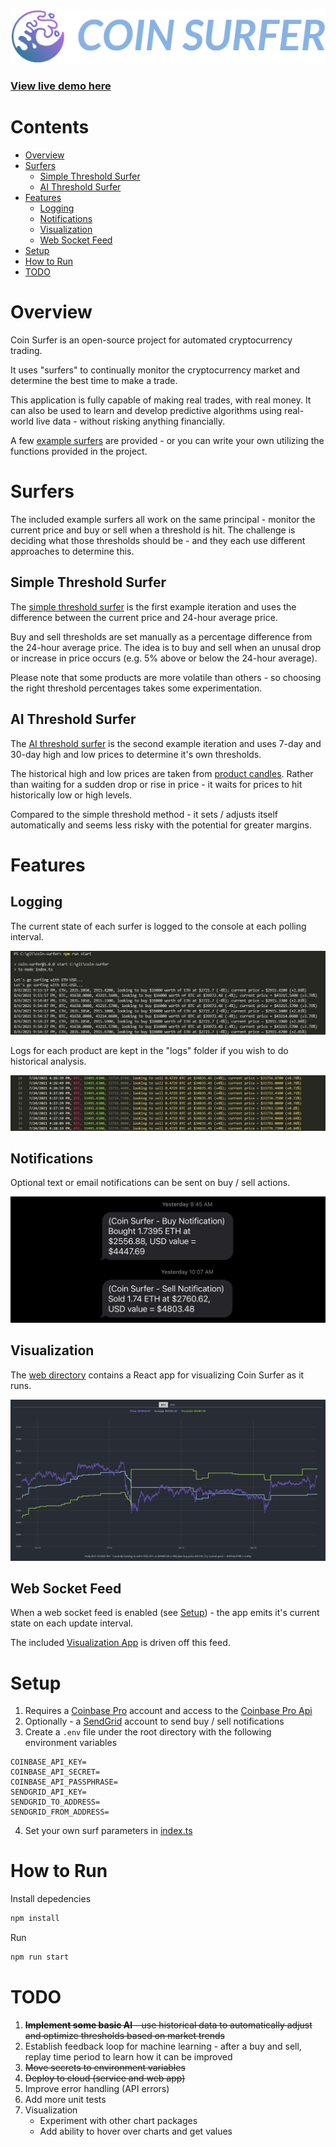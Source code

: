 ![logo](docs/images/logo.png)

### [View live demo here](https://coin-surfer.herokuapp.com/)

# Contents
- [Overview](#overview)
- [Surfers](#surfers)
    - [Simple Threshold Surfer](#simple-threshold-surfer)
    - [AI Threshold Surfer](#ai-threshold-surfer)   
- [Features](#features)
    - [Logging](#logging)
    - [Notifications](#notifications)
    - [Visualization](#visualization)
    - [Web Socket Feed](#web-socket-feed)
- [Setup](#setup)
- [How to Run](#how-to-run)
- [TODO](#todo)

# Overview

Coin Surfer is an open-source project for automated cryptocurrency trading. 

It uses "surfers" to continually monitor the cryptocurrency market and determine the best time to make a trade.

This application is fully capable of making real trades, with real money. It can also be used to learn and develop predictive algorithms using real-world live data - without risking anything financially. 

A few [example surfers](#surfers) are provided - or you can write your own utilizing the functions provided in the project.

# Surfers
The included example surfers all work on the same principal - monitor the current price and buy or sell when a threshold is hit. The challenge is deciding what those thresholds should be - and they each use different approaches to determine this.

## Simple Threshold Surfer
The [simple threshold surfer](https://github.com/husarms/coin-surfer/blob/master/surfers/simple-threshold.ts) is the first example iteration and uses the difference between the current price and 24-hour average price.

Buy and sell thresholds are set manually as a percentage difference from the 24-hour average price. The idea is to buy and sell when an unusal drop or increase in price occurs (e.g. 5% above or below the 24-hour average).

Please note that some products are more volatile than others - so choosing the right threshold percentages takes some experimentation.

## AI Threshold Surfer
The [AI threshold surfer](https://github.com/husarms/coin-surfer/blob/master/surfers/ai-threshold.ts) is the second example iteration and uses 7-day and 30-day high and low prices to determine it's own thresholds.

The historical high and low prices are taken from [product candles](https://docs.cloud.coinbase.com/exchange/reference/exchangerestapi_getproductcandles). Rather than waiting for a sudden drop or rise in price - it waits for prices to hit historically low or high levels.

Compared to the simple threshold method - it sets / adjusts itself automatically and seems less risky with the potential for greater margins.

# Features

## Logging

The current state of each surfer is logged to the console at each polling interval.

![log](docs/images/log.png)

Logs for each product are kept in the "logs" folder if you wish to do historical analysis.

![historical-log](docs/images/historical-log.jpg)

## Notifications
Optional text or email notifications can be sent on buy / sell actions.

![notification](docs/images/text-notification.jpg)

## Visualization
The [web directory](https://github.com/husarms/coin-surfer/tree/master/web) contains a React app for visualizing Coin Surfer as it runs.

![visualization](docs/images/visualization-2.png)

## Web Socket Feed
When a web socket feed is enabled (see [Setup](#setup)) - the app emits it's current state on each update interval.

The included [Visualization App](https://github.com/husarms/coin-surfer/tree/master/web) is driven off this feed.

# Setup
1. Requires a [Coinbase Pro](https://pro.coinbase.com) account and access to the [Coinbase Pro Api](https://docs.pro.coinbase.com/)
2. Optionally - a [SendGrid](https://sendgrid.com) account to send buy / sell notifications
3. Create a ```.env``` file under the root directory with the following environment variables
```
COINBASE_API_KEY=
COINBASE_API_SECRET=
COINBASE_API_PASSPHRASE=
SENDGRID_API_KEY=
SENDGRID_TO_ADDRESS=
SENDGRID_FROM_ADDRESS=
```
4. Set your own surf parameters in [index.ts](https://github.com/husarms/coin-surfer/blob/master/index.ts)

# How to Run
Install depedencies
```bash
npm install
```
Run 
```bash
npm run start
```

# TODO
1. ~~**Implement some basic AI** - use historical data to automatically adjust and optimize thresholds based on market trends~~
2. Establish feedback loop for machine learning - after a buy and sell, replay time period to learn how it can be improved
3. ~~Move secrets to environment variables~~
4. ~~Deploy to cloud (service and web app)~~
5. Improve error handling (API errors)
6. Add more unit tests
7. Visualization
    - Experiment with other chart packages
    - Add ability to hover over charts and get values
